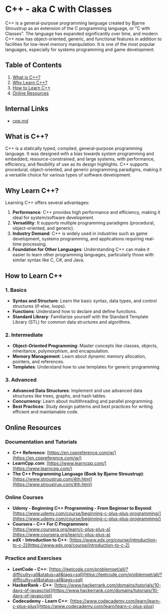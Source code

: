 # C++ - aka C with Classes

C++ is a general-purpose programming language created by Bjarne Stroustrup as an extension of the C programming language, or "C with Classes". The language has expanded significantly over time, and modern C++ now has object-oriented, generic, and functional features in addition to facilities for low-level memory manipulation. It is one of the most popular languages, especially for systems programming and game development.

## Table of Contents

1. [What is C++?](#what-is-c++)
2. [Why Learn C++?](#why-learn-c++)
3. [How to Learn C++](#how-to-learn-c++)
4. [Online Resources](#online-resources)


## Internal Links

- [cpp.md](./cpp.md)

## What is C++?

C++ is a statically typed, compiled, general-purpose programming language. It was designed with a bias towards system programming and embedded, resource-constrained, and large systems, with performance, efficiency, and flexibility of use as its design highlights. C++ supports procedural, object-oriented, and generic programming paradigms, making it a versatile choice for various types of software development.

## Why Learn C++?

Learning C++ offers several advantages:

1. **Performance**: C++ provides high performance and efficiency, making it ideal for system/software development.
2. **Versatility**: It supports multiple programming paradigms (procedural, object-oriented, and generic).
3. **Industry Demand**: C++ is widely used in industries such as game development, systems programming, and applications requiring real-time processing.
4. **Foundation for Other Languages**: Understanding C++ can make it easier to learn other programming languages, particularly those with similar syntax like C, C#, and Java.

## How to Learn C++

### 1. Basics
   - **Syntax and Structure**: Learn the basic syntax, data types, and control structures (if-else, loops).
   - **Functions**: Understand how to declare and define functions.
   - **Standard Library**: Familiarize yourself with the Standard Template Library (STL) for common data structures and algorithms.

### 2. Intermediate
   - **Object-Oriented Programming**: Master concepts like classes, objects, inheritance, polymorphism, and encapsulation.
   - **Memory Management**: Learn about dynamic memory allocation, pointers, and references.
   - **Templates**: Understand how to use templates for generic programming.

### 3. Advanced
   - **Advanced Data Structures**: Implement and use advanced data structures like trees, graphs, and hash tables.
   - **Concurrency**: Learn about multithreading and parallel programming.
   - **Best Practices**: Study design patterns and best practices for writing efficient and maintainable code.

## Online Resources

### Documentation and Tutorials
- **C++ Reference**: [https://en.cppreference.com/w/](https://en.cppreference.com/w/)
- **LearnCpp.com**: [https://www.learncpp.com/](https://www.learncpp.com/)
- **The C++ Programming Language (Book by Bjarne Stroustrup)**: [https://www.stroustrup.com/4th.html](https://www.stroustrup.com/4th.html)

### Online Courses
- **Udemy - Beginning C++ Programming - From Beginner to Beyond**: [https://www.udemy.com/course/beginning-c-plus-plus-programming/](https://www.udemy.com/course/beginning-c-plus-plus-programming/)
- **Coursera - C++ For C Programmers**: [https://www.coursera.org/learn/c-plus-plus-a](https://www.coursera.org/learn/c-plus-plus-a)
- **edX - Introduction to C++**: [https://www.edx.org/course/introduction-to-c-2](https://www.edx.org/course/introduction-to-c-2)

### Practice and Exercises
- **LeetCode - C++**: [https://leetcode.com/problemset/all/?difficulty=all&status=all&tags=sql](https://leetcode.com/problemset/all/?difficulty=all&status=all&tags=sql)
- **HackerRank - C++**: [https://www.hackerrank.com/domains/tutorials/10-days-of-javascript](https://www.hackerrank.com/domains/tutorials/10-days-of-javascript)
- **Codecademy - Learn C++**: [https://www.codecademy.com/learn/learn-c-plus-plus](https://www.codecademy.com/learn/learn-c-plus-plus)
